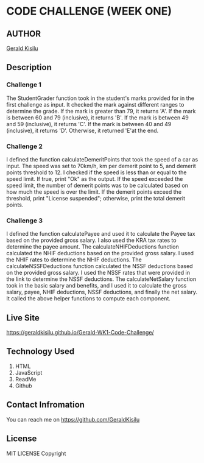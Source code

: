 # CODE CHALLENGE (WEEK ONE)

## AUTHOR
[Gerald Kisilu](https://geraldkisilu.github.io/Gerald-WK1-Code-Challenge/)

## Description
### Challenge 1
The StudentGrader function took in the student's marks provided for in the first challenge as input.
It checked the mark against different ranges to determine the grade.
If the mark is greater than 79, it returns 'A'.
If the mark is between 60 and 79 (inclusive), it returns 'B'.
If the mark is between 49 and 59 (inclusive), it returns 'C'.
If the mark is between 40 and 49 (inclusive), it returns 'D'.
Otherwise, it returned 'E'at the end.

### Challenge 2
I defined the function calculateDemeritPoints that took the speed of a car as input.
The speed was set to 70km/h, km per demerit point to 5, and demerit points threshold to 12.
I checked if the speed is less than or equal to the speed limit. If true, print "Ok" as the output.
If the speed exceeded the speed limit, the number of demerit points was to be calculated based on how much the speed is over the limit.
If the demerit points exceed the threshold, print "License suspended"; otherwise, print the total demerit points.

### Challenge 3
I defined the function calculatePayee and used it to calculate the Payee tax based on the provided gross salary. I also used the KRA tax rates to determine the payee amount.
The calculateNHIFDeductions function calculated the NHIF deductions based on the provided gross salary. I used the NHIF rates to determine the NHIF deductions.
The calculateNSSFDeductions function calculated the NSSF deductions based on the provided gross salary. I used the NSSF rates that were provided in the link to determine the NSSF deductions.
The calculateNetSalary function took in the basic salary and benefits, and I used it to calculate the gross salary, payee, NHIF deductions, NSSF deductions, and finally the net salary. It called the above helper functions to compute each component.

## Live Site
https://geraldkisilu.github.io/Gerald-WK1-Code-Challenge/

## Technology Used
1. HTML
2. JavaScript
3. ReadMe
4. Github

## Contact Infromation
You can reach me on https://github.com/GeraldKisilu

## License 
MIT LICENSE
Copyright
